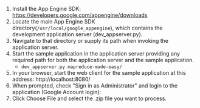 1. Install the App Engine SDK: https://developers.google.com/appengine/downloads
2. Locate the main App Engine SDK directory(`/usr/local/google_appengine`), which contains the development application server (dev_appserver.py).
3. Navigate to that directory or supply its path when invoking the application server.
4. Start the sample application in the application server providing any required path for both the application server and the sample application.
    - ``` dev_appserver.py mapreduce-made-easy/ ```
5. In your browser, start the web client for the sample application at this address:
http://localhost:8080/
6. When prompted, check "Sign in as Administrator" and login to the application (Google Account login):
7. Click Choose File and select the .zip file you want to process.